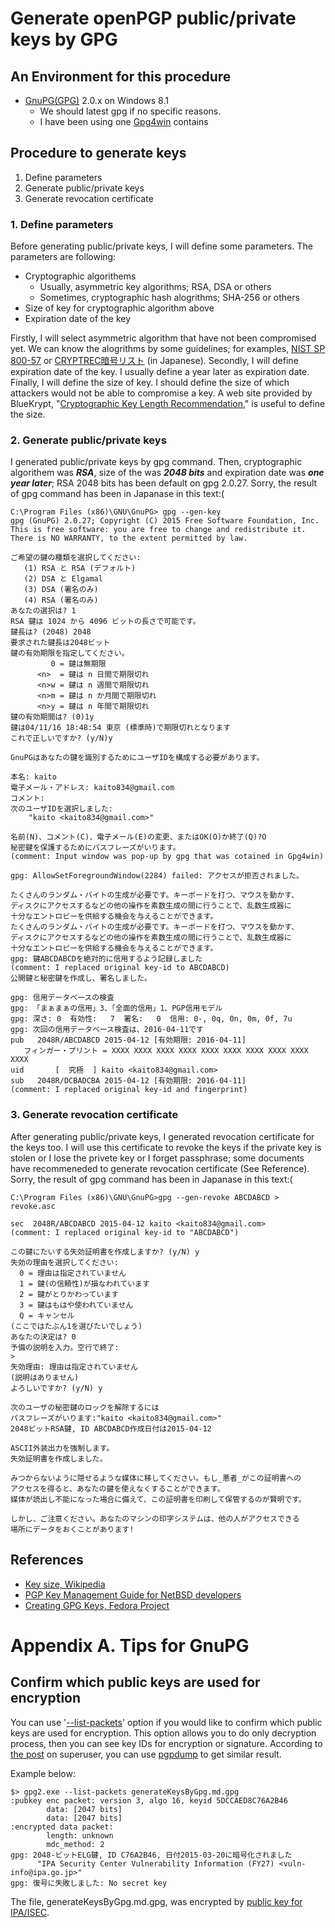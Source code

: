 # Generate openPGP public/private keys by GPG

## An Environment for this procedure
- [GnuPG(GPG)](https://www.gnupg.org/) 2.0.x on Windows 8.1
  - We should latest gpg if no specific reasons.
  - I have been using one [Gpg4win](http://www.gpg4win.org/) contains

## Procedure to generate keys
1. Define parameters
2. Generate public/private keys
3. Generate revocation certificate

### 1. Define parameters
Before generating public/private keys, I will define some parameters. The parameters are following:
- Cryptographic algorithems
  - Usually, asymmetric key algorithms; RSA, DSA or others
  - Sometimes, cryptographic hash alogrithms; SHA-256 or others
- Size of key for cryptographic algorithm above
- Expiration date of the key

Firstly, I will select asymmetric algorithm that have not been compromised yet. We can know the alogrithms by some guidelines; for examples, [NIST SP 800-57](http://csrc.nist.gov/publications/nistpubs/800-57/sp800-57_part1_rev3_general.pdf) or [CRYPTREC暗号リスト](http://www.cryptrec.go.jp/images/cryptrec_ciphers_list_2013.pdf) (in Japanese). Secondly, I will define expiration date of the key. I usually define a year later as expiration date. Finally, I will define the size of key. I should define the size of which attackers would not be able to compromise a key. A web site provided by BlueKrypt, "[Cryptographic Key Length Recommendation](http://www.keylength.com/en/compare/)," is useful to define the size.

### 2. Generate public/private keys
I generated public/private keys by gpg command. Then, cryptographic algorithem was **_RSA_**, size of the was **_2048 bits_** and expiration date was **_one year later_**; RSA 2048 bits has been default on gpg 2.0.27. Sorry, the result of gpg command has been in Japanase in this text:(

```
C:\Program Files (x86)\GNU\GnuPG> gpg --gen-key
gpg (GnuPG) 2.0.27; Copyright (C) 2015 Free Software Foundation, Inc.
This is free software: you are free to change and redistribute it.
There is NO WARRANTY, to the extent permitted by law.

ご希望の鍵の種類を選択してください:
   (1) RSA と RSA (デフォルト)
   (2) DSA と Elgamal
   (3) DSA (署名のみ)
   (4) RSA (署名のみ)
あなたの選択は? 1
RSA 鍵は 1024 から 4096 ビットの長さで可能です。
鍵長は? (2048) 2048
要求された鍵長は2048ビット
鍵の有効期限を指定してください。
         0 = 鍵は無期限
      <n>  = 鍵は n 日間で期限切れ
      <n>w = 鍵は n 週間で期限切れ
      <n>m = 鍵は n か月間で期限切れ
      <n>y = 鍵は n 年間で期限切れ
鍵の有効期間は? (0)1y
鍵は04/11/16 18:48:54 東京 (標準時)で期限切れとなります
これで正しいですか? (y/N)y

GnuPGはあなたの鍵を識別するためにユーザIDを構成する必要があります。

本名: kaito
電子メール・アドレス: kaito834@gmail.com
コメント:
次のユーザIDを選択しました:
    "kaito <kaito834@gmail.com>"

名前(N)、コメント(C)、電子メール(E)の変更、またはOK(O)か終了(Q)?O
秘密鍵を保護するためにパスフレーズがいります。
(comment: Input window was pop-up by gpg that was cotained in Gpg4win)

gpg: AllowSetForegroundWindow(2284) failed: アクセスが拒否されました。

たくさんのランダム・バイトの生成が必要です。キーボードを打つ、マウスを動かす、
ディスクにアクセスするなどの他の操作を素数生成の間に行うことで、乱数生成器に
十分なエントロピーを供給する機会を与えることができます。
たくさんのランダム・バイトの生成が必要です。キーボードを打つ、マウスを動かす、
ディスクにアクセスするなどの他の操作を素数生成の間に行うことで、乱数生成器に
十分なエントロピーを供給する機会を与えることができます。
gpg: 鍵ABCDABCDを絶対的に信用するよう記録しました
(comment: I replaced original key-id to ABCDABCD)
公開鍵と秘密鍵を作成し、署名しました。

gpg: 信用データベースの検査
gpg: 「まぁまぁの信用」3、「全面的信用」1、PGP信用モデル
gpg: 深さ: 0  有効性:   7  署名:   0  信用: 0-, 0q, 0n, 0m, 0f, 7u
gpg: 次回の信用データベース検査は、2016-04-11です
pub   2048R/ABCDABCD 2015-04-12 [有効期限: 2016-04-11]
   フィンガー・プリント = XXXX XXXX XXXX XXXX XXXX XXXX XXXX XXXX XXXX XXXX
uid       [  究極  ] kaito <kaito834@gmail.com>
sub   2048R/DCBADCBA 2015-04-12 [有効期限: 2016-04-11]
(comment: I replaced original key-id and fingerprint)
```

### 3. Generate revocation certificate
After generating public/private keys, I generated revocation certificate for the keys too. I will use this certificate to revoke the keys if the private key is stolen or I lose the privete key or I forget passphrase; some documents have recommeneded to generate revocation certificate (See Reference). Sorry, the result of gpg command has been in Japanase in this text:(

```
C:\Program Files (x86)\GNU\GnuPG>gpg --gen-revoke ABCDABCD > revoke.asc

sec  2048R/ABCDABCD 2015-04-12 kaito <kaito834@gmail.com>
(comment: I replaced original key-id to "ABCDABCD")

この鍵にたいする失効証明書を作成しますか? (y/N) y
失効の理由を選択してください:
  0 = 理由は指定されていません
  1 = 鍵(の信頼性)が損なわれています
  2 = 鍵がとりかわっています
  3 = 鍵はもはや使われていません
  Q = キャンセル
(ここではたぶん1を選びたいでしょう)
あなたの決定は? 0
予備の説明を入力。空行で終了:
>
失効理由: 理由は指定されていません
(説明はありません)
よろしいですか? (y/N) y

次のユーザの秘密鍵のロックを解除するには
パスフレーズがいります:"kaito <kaito834@gmail.com>"
2048ビットRSA鍵, ID ABCDABCD作成日付は2015-04-12

ASCII外装出力を強制します。
失効証明書を作成しました。

みつからないように隠せるような媒体に移してください。もし_悪者_がこの証明書への
アクセスを得ると、あなたの鍵を使えなくすることができます。
媒体が読出し不能になった場合に備えて、この証明書を印刷して保管するのが賢明です。

しかし、ご注意ください。あなたのマシンの印字システムは、他の人がアクセスできる
場所にデータをおくことがあります!
```

## References
- [Key size, Wikipedia](http://en.wikipedia.org/wiki/Key_size)
- [PGP Key Management Guide for NetBSD developers](http://www.netbsd.org/developers/pgp.html#manage-recommendations)
- [Creating GPG Keys, Fedora Project](https://fedoraproject.org/wiki/Creating_GPG_Keys#GPG_Key_Revocation)

# Appendix A. Tips for GnuPG
## Confirm which public keys are used for encryption
You can use '[--list-packets](https://www.gnupg.org/documentation/manuals/gnupg/Operational-GPG-Commands.html)' option if you would like to confirm which public keys are used for encryption.
This option allows you to do only decryption process, then you can see key IDs for encryption or signature.
According to [the post](http://superuser.com/questions/696941/human-readable-dump-of-gpg-public-key) on superuser, you can use [pgpdump](https://github.com/kazu-yamamoto/pgpdump) to get similar result.

Example below:
```
$> gpg2.exe --list-packets generateKeysByGpg.md.gpg
:pubkey enc packet: version 3, algo 16, keyid 5DCCAED8C76A2B46
        data: [2047 bits]
        data: [2047 bits]
:encrypted data packet:
        length: unknown
        mdc_method: 2
gpg: 2048-ビットELG鍵, ID C76A2B46, 日付2015-03-20に暗号化されました
      "IPA Security Center Vulnerability Information (FY27) <vuln-info@ipa.go.jp>"
gpg: 復号に失敗しました: No secret key
```
The file, generateKeysByGpg.md.gpg, was encrypted by [public key for IPA/ISEC](https://www.ipa.go.jp/security/pgp/vuln_fy27.asc).
